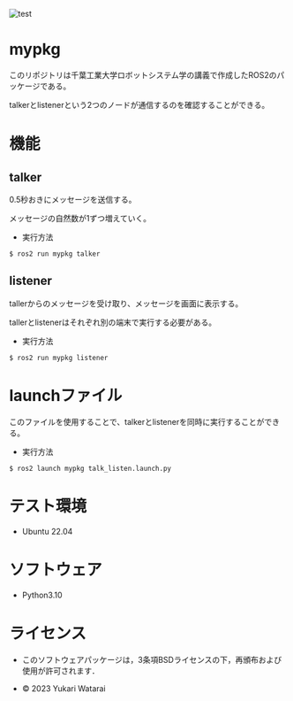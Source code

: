 ![test](https://github.com/YukaPurple/robosys2022/actions/workflows/test.yml/badge.svg)

# mypkg
このリポジトリは千葉工業大学ロボットシステム学の講義で作成したROS2のパッケージである。

talkerとlistenerという2つのノードが通信するのを確認することができる。


# 機能
## talker
0.5秒おきにメッセージを送信する。

メッセージの自然数が1ずつ増えていく。

- 実行方法

```
$ ros2 run mypkg talker
```

## listener
tallerからのメッセージを受け取り、メッセージを画面に表示する。

tallerとlistenerはそれぞれ別の端末で実行する必要がある。


- 実行方法

```
$ ros2 run mypkg listener
```

# launchファイル
このファイルを使用することで、talkerとlistenerを同時に実行することができる。

- 実行方法

```
$ ros2 launch mypkg talk_listen.launch.py
```


# テスト環境
- Ubuntu 22.04

# ソフトウェア
- Python3.10

# ライセンス

- このソフトウェアパッケージは，3条項BSDライセンスの下，再頒布および使用が許可されます．

- © 2023 Yukari Watarai

